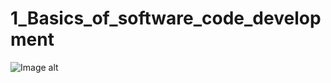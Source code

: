 # 1_Basics_of_software_code_development
![Image alt](https://github.com/TemaGarfield/screenshots/blob/master/Module_1_Branching.PNG, "Linear")
